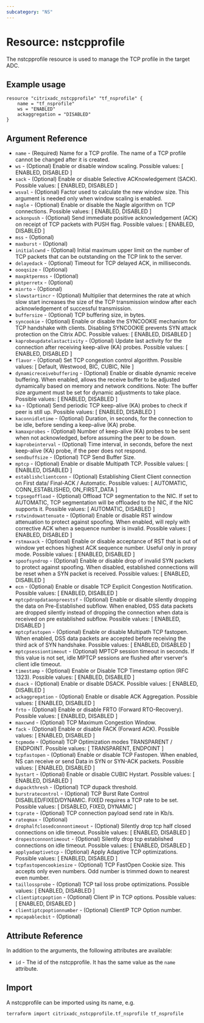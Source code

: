 ```yaml
---
subcategory: "NS"
---
```


# Resource: nstcpprofile

The nstcpprofile resource is used to manage the TCP profile in the target ADC.


## Example usage

```hcl
resource "citrixadc_nstcpprofile" "tf_nsprofile" {
    name = "tf_nsprofile"
    ws = "ENABLED"
    ackaggregation = "DISABLED"
}
```


## Argument Reference

* `name` - (Required) Name for a TCP profile. The name of a TCP profile cannot be changed after it is created.
* `ws` - (Optional) Enable or disable window scaling. Possible values: [ ENABLED, DISABLED ]
* `sack` - (Optional) Enable or disable Selective ACKnowledgement (SACK). Possible values: [ ENABLED, DISABLED ]
* `wsval` - (Optional) Factor used to calculate the new window size. This argument is needed only when window scaling is enabled.
* `nagle` - (Optional) Enable or disable the Nagle algorithm on TCP connections. Possible values: [ ENABLED, DISABLED ]
* `ackonpush` - (Optional) Send immediate positive acknowledgement (ACK) on receipt of TCP packets with PUSH flag. Possible values: [ ENABLED, DISABLED ]
* `mss` - (Optional) 
* `maxburst` - (Optional) 
* `initialcwnd` - (Optional) Initial maximum upper limit on the number of TCP packets that can be outstanding on the TCP link to the server.
* `delayedack` - (Optional) Timeout for TCP delayed ACK, in milliseconds.
* `oooqsize` - (Optional) 
* `maxpktpermss` - (Optional) 
* `pktperretx` - (Optional) 
* `minrto` - (Optional) 
* `slowstartincr` - (Optional) Multiplier that determines the rate at which slow start increases the size of the TCP transmission window after each acknowledgement of successful transmission.
* `buffersize` - (Optional) TCP buffering size, in bytes.
* `syncookie` - (Optional) Enable or disable the SYNCOOKIE mechanism for TCP handshake with clients. Disabling SYNCOOKIE prevents SYN attack protection on the Citrix ADC. Possible values: [ ENABLED, DISABLED ]
* `kaprobeupdatelastactivity` - (Optional) Update last activity for the connection after receiving keep-alive (KA) probes. Possible values: [ ENABLED, DISABLED ]
* `flavor` - (Optional) Set TCP congestion control algorithm. Possible values: [ Default, Westwood, BIC, CUBIC, Nile ]
* `dynamicreceivebuffering` - (Optional) Enable or disable dynamic receive buffering. When enabled, allows the receive buffer to be adjusted dynamically based on memory and network conditions. Note: The buffer size argument must be set for dynamic adjustments to take place. Possible values: [ ENABLED, DISABLED ]
* `ka` - (Optional) Send periodic TCP keep-alive (KA) probes to check if peer is still up. Possible values: [ ENABLED, DISABLED ]
* `kaconnidletime` - (Optional) Duration, in seconds, for the connection to be idle, before sending a keep-alive (KA) probe.
* `kamaxprobes` - (Optional) Number of keep-alive (KA) probes to be sent when not acknowledged, before assuming the peer to be down.
* `kaprobeinterval` - (Optional) Time interval, in seconds, before the next keep-alive (KA) probe, if the peer does not respond.
* `sendbuffsize` - (Optional) TCP Send Buffer Size.
* `mptcp` - (Optional) Enable or disable Multipath TCP. Possible values: [ ENABLED, DISABLED ]
* `establishclientconn` - (Optional) Establishing Client Client connection on First data/ Final-ACK / Automatic. Possible values: [ AUTOMATIC, CONN_ESTABLISHED, ON_FIRST_DATA ]
* `tcpsegoffload` - (Optional) Offload TCP segmentation to the NIC. If set to AUTOMATIC, TCP segmentation will be offloaded to the NIC, if the NIC supports it. Possible values: [ AUTOMATIC, DISABLED ]
* `rstwindowattenuate` - (Optional) Enable or disable RST window attenuation to protect against spoofing. When enabled, will reply with corrective ACK when a sequence number is invalid. Possible values: [ ENABLED, DISABLED ]
* `rstmaxack` - (Optional) Enable or disable acceptance of RST that is out of window yet echoes highest ACK sequence number. Useful only in proxy mode. Possible values: [ ENABLED, DISABLED ]
* `spoofsyndrop` - (Optional) Enable or disable drop of invalid SYN packets to protect against spoofing. When disabled, established connections will be reset when a SYN packet is received. Possible values: [ ENABLED, DISABLED ]
* `ecn` - (Optional) Enable or disable TCP Explicit Congestion Notification. Possible values: [ ENABLED, DISABLED ]
* `mptcpdropdataonpreestsf` - (Optional) Enable or disable silently dropping the data on Pre-Established subflow. When enabled, DSS data packets are dropped silently instead of dropping the connection when data is received on pre established subflow. Possible values: [ ENABLED, DISABLED ]
* `mptcpfastopen` - (Optional) Enable or disable Multipath TCP fastopen. When enabled, DSS data packets are accepted before receiving the third ack of SYN handshake. Possible values: [ ENABLED, DISABLED ]
* `mptcpsessiontimeout` - (Optional) MPTCP session timeout in seconds. If this value is not set, idle MPTCP sessions are flushed after vserver's client idle timeout.
* `timestamp` - (Optional) Enable or Disable TCP Timestamp option (RFC 1323). Possible values: [ ENABLED, DISABLED ]
* `dsack` - (Optional) Enable or disable DSACK. Possible values: [ ENABLED, DISABLED ]
* `ackaggregation` - (Optional) Enable or disable ACK Aggregation. Possible values: [ ENABLED, DISABLED ]
* `frto` - (Optional) Enable or disable FRTO (Forward RTO-Recovery). Possible values: [ ENABLED, DISABLED ]
* `maxcwnd` - (Optional) TCP Maximum Congestion Window.
* `fack` - (Optional) Enable or disable FACK (Forward ACK). Possible values: [ ENABLED, DISABLED ]
* `tcpmode` - (Optional) TCP Optimization modes TRANSPARENT / ENDPOINT. Possible values: [ TRANSPARENT, ENDPOINT ]
* `tcpfastopen` - (Optional) Enable or disable TCP Fastopen. When enabled, NS can receive or send Data in SYN or SYN-ACK packets. Possible values: [ ENABLED, DISABLED ]
* `hystart` - (Optional) Enable or disable CUBIC Hystart. Possible values: [ ENABLED, DISABLED ]
* `dupackthresh` - (Optional) TCP dupack threshold.
* `burstratecontrol` - (Optional) TCP Burst Rate Control DISABLED/FIXED/DYNAMIC. FIXED requires a TCP rate to be set. Possible values: [ DISABLED, FIXED, DYNAMIC ]
* `tcprate` - (Optional) TCP connection payload send rate in Kb/s.
* `rateqmax` - (Optional) 
* `drophalfclosedconnontimeout` - (Optional) Silently drop tcp half closed connections on idle timeout. Possible values: [ ENABLED, DISABLED ]
* `dropestconnontimeout` - (Optional) Silently drop tcp established connections on idle timeout. Possible values: [ ENABLED, DISABLED ]
* `applyadaptivetcp` - (Optional) Apply Adaptive TCP optimizations. Possible values: [ ENABLED, DISABLED ]
* `tcpfastopencookiesize` - (Optional) TCP FastOpen Cookie size. This accepts only even numbers. Odd number is trimmed down to nearest even number.
* `taillossprobe` - (Optional) TCP tail loss probe optimizations. Possible values: [ ENABLED, DISABLED ]
* `clientiptcpoption` - (Optional) Client IP in TCP options. Possible values: [ ENABLED, DISABLED ]
* `clientiptcpoptionnumber` - (Optional) ClientIP TCP Option number.
* `mpcapablecbit` - (Optional)


## Attribute Reference

In addition to the arguments, the following attributes are available:

* `id` - The id of the nstcpprofile. It has the same value as the `name` attribute.


## Import

A nstcpprofile can be imported using its name, e.g.

```shell
terraform import citrixadc_nstcpprofile.tf_nsprofile tf_nsprofile
```
